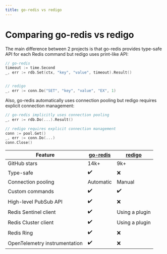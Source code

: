 ```yaml
---
title: go-redis vs redigo
---
```


# Comparing go-redis vs redigo

The main difference between 2 projects is that go-redis provides type-safe API for each Redis
command but redigo uses print-like API:

```go
// go-redis
timeout := time.Second
_, err := rdb.Set(ctx, "key", "value", timeout).Result()


// redigo
_, err := conn.Do("SET", "key", "value", "EX", 1)
```

Also, go-redis automatically uses connection pooling but redigo requires explicit connection
management:

```go
// go-redis implicitly uses connection pooling
_, err := rdb.Do(...).Result()

// redigo requires explicit connection management
conn := pool.Get()
_, err := conn.Do(...)
conn.Close()
```

| Feature                       | [go-redis][1]      | [redigo][2]        |
| ----------------------------- | ------------------ | ------------------ |
| GitHub stars                  | 14k+               | 9k+                |
| Type-safe                     | :heavy_check_mark: | :x:                |
| Connection pooling            | Automatic          | Manual             |
| Custom commands               | :heavy_check_mark: | :heavy_check_mark: |
| High-level PubSub API         | :heavy_check_mark: | :x:                |
| Redis Sentinel client         | :heavy_check_mark: | Using a plugin     |
| Redis Cluster client          | :heavy_check_mark: | Using a plugin     |
| Redis Ring                    | :heavy_check_mark: | :x:                |
| OpenTelemetry instrumentation | :heavy_check_mark: | :x:                |

[1]: https://github.com/go-redis/redis
[2]: https://github.com/gomodule/redigo
